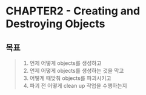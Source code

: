 # CHAPTER2 - Creating and Destroying Objects

## 목표

>1. 언제 어떻게 objects를 생성하고
>2. 언제 어떻게 objects를 생성하는 것을 막고
>3. 어떻게 때맞춰 objects를 파괴시키고
>4. 파괴 전 어떻게 clean up 작업을 수행하는지

